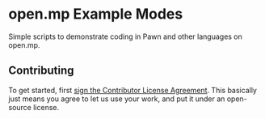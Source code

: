 # open.mp Example Modes

Simple scripts to demonstrate coding in Pawn and other languages on open.mp.

## Contributing

To get started, first [sign the Contributor License Agreement](https://www.clahub.com/agreements/openmultiplayer/homepage).  This basically just means you agree to let us use your work, and put it under an open-source license.

